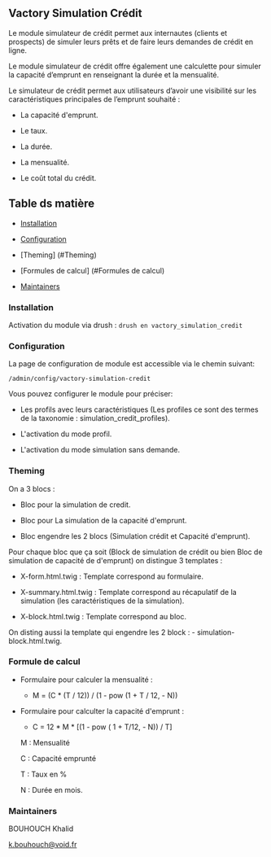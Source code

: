 ## Vactory Simulation Crédit

Le module simulateur de crédit permet aux internautes (clients et prospects)
de simuler leurs prêts et de faire leurs demandes de crédit en ligne.

Le module simulateur de crédit offre également une calculette pour
simuler la capacité d’emprunt en renseignant la durée et la mensualité.

Le simulateur de crédit permet aux utilisateurs d’avoir une visibilité sur
les caractéristiques principales de l’emprunt souhaité :

- La capacité d'emprunt.

- Le taux.

- La durée.

- La mensualité.

- Le coût total du crédit.

## Table ds matière

 * [Installation](#installation)

 * [Configuration](#configuration)

 * [Theming] (#Theming)

 * [Formules de calcul] (#Formules de calcul)

 * [Maintainers](#Maintainers)

### Installation

Activation du module via drush :  `drush en vactory_simulation_credit`

### Configuration

La page de configuration de module est accessible via le chemin suivant:

  `/admin/config/vactory-simulation-credit`

Vous pouvez configurer le module pour préciser:

* Les profils avec leurs caractéristiques (Les profiles ce sont des termes
de la taxonomie : simulation_credit_profiles).

* L'activation du mode profil.

* L'activation du mode simulation sans demande.

### Theming

On a 3 blocs :

- Bloc pour la simulation de credit.

- Bloc pour La simulation de la capacité d'emprunt.

- Bloc engendre les 2 blocs (Simulation crédit et Capacité d'emprunt).

Pour chaque bloc que ça soit (Block de simulation de crédit ou bien Bloc
de simulation de capacité de d'emprunt) on distingue 3 templates :

- X-form.html.twig : Template correspond au formulaire.

- X-summary.html.twig : Template correspond au récapulatif de la simulation
(les caractéristiques de la simulation).

- X-block.html.twig : Template correspond au bloc.

On disting aussi la template qui engendre les 2 block :
    - simulation-block.html.twig.

### Formule de calcul

* Formulaire pour calculer la mensualité :

    - M = (C * (T / 12)) / (1 - pow (1 + T / 12, - N))

* Formulaire pour calculter la capacité d'emprunt :

    - C = 12 * M * [(1 - pow ( 1 + T/12, - N)) / T]

    M : Mensualité

    C : Capacité emprunté

    T : Taux en %

    N : Durée en mois.

### Maintainers

BOUHOUCH Khalid

<k.bouhouch@void.fr>
